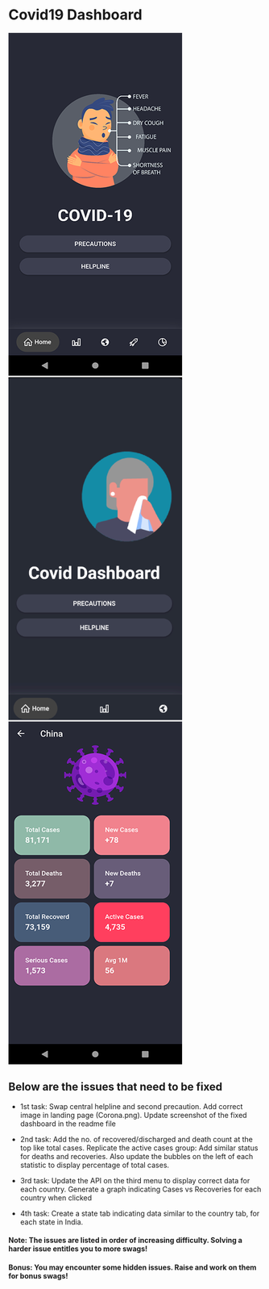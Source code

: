 # Covid19 Dashboard

![](assests/Screenshot_1585030797Small.png)
![](assests/covidDashboard.PNG)
![](assests/Screenshot_1585030841Small.png)

## Below are the issues that need to be fixed

- 1st task: Swap central helpline and second precaution.
	  Add correct image in landing page (Corona.png).
	  Update screenshot of the fixed dashboard in the readme file

- 2nd task: Add the no. of recovered/discharged and death count at the top like total cases.
	  Replicate the active cases group: Add similar status for deaths and recoveries. 
	  Also update the bubbles on the left of each statistic to display percentage of total cases.

- 3rd task: Update the API on the third menu to display correct data for each country.
	  Generate a graph indicating Cases vs Recoveries for each country when clicked

- 4th task: Create a state tab indicating data similar to the country tab, for each state in India.

#### Note: The issues are listed in order of increasing difficulty. Solving a harder issue entitles you to more swags!

#### Bonus: You may encounter some hidden issues. Raise and work on them for bonus swags!


